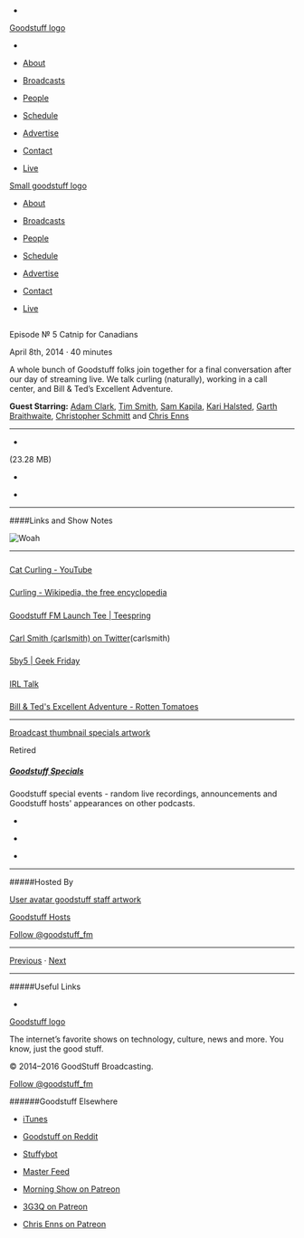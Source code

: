 

-
[Goodstuff logo](http://www.goodstuff.fm/)[](/assets/goodstuff_logo-17c1fe6f378352de5d7345f76152130b.svg)

-


-  [About](/about)

-  [Broadcasts](/broadcasts)

-  [People](/people)

-  [Schedule](/schedule)

-  [Advertise](/advertise)

-  [Contact](/contact)

-  [Live](/live)


[Small goodstuff logo](http://www.goodstuff.fm/)[](/assets/small_goodstuff_logo-bf032e72b9ec41494f4d90905f1ad619.svg)


-  [About](/about)

-  [Broadcasts](/broadcasts)

-  [People](/people)

-  [Schedule](/schedule)

-  [Advertise](/advertise)

-  [Contact](/contact)

-  [Live](/live)


##
Episode № 5
Catnip for Canadians


April 8th, 2014
&middot;
40
minutes


A whole bunch of Goodstuff folks join together for a final conversation after our day of streaming live. We talk curling (naturally), working in a call center, and Bill & Ted&rsquo;s Excellent Adventure.


**Guest Starring:**
[Adam Clark](/people/avclark),  [Tim Smith](/people/ttimsmith),  [Sam Kapila](/people/sam-kapila),  [Kari Halsted](/people/kari-halsted),  [Garth Braithwaite](/people/garthdb),  [Christopher Schmitt](/people/christopher-schmitt) and  [Chris Enns](/people/chris-enns)


------------------------------


-
[](https://goodstuffs3.s3.amazonaws.com/uploads/specials-5.mp3)(23.28 MB)

-
[](http://twitter.com/intent/tweet?text=Goodstuff%20Specials%20%E2%84%96%205%20on%20@goodstuff_fm%20-%20http://goodstuff.fm/specials/5)

-
[](http://www.facebook.com/sharer/sharer.php?u=http://goodstuff.fm/specials/5)


------------------------------


####Links and Show Notes


![Woah](http://media.giphy.com/media/KJHINXxzWX7A4/giphy.gif)


------------------------------


#####
[Cat Curling - YouTube](https://www.youtube.com/watch?v=evNi4_2qHPY)


#####
[Curling - Wikipedia, the free encyclopedia](http://en.wikipedia.org/wiki/Curling)


#####
[Goodstuff FM Launch Tee | Teespring](http://teespring.com/goodstuff_fm)


#####
[Carl Smith (carlsmith) on Twitter](https://twitter.com/carlsmith)(carlsmith)


#####
[5by5 | Geek Friday](http://5by5.tv/geekfriday)


#####
[IRL Talk](http://www.irltalk.com/)


#####
[Bill & Ted's Excellent Adventure - Rotten Tomatoes](http://www.rottentomatoes.com/m/bill_and_teds_excellent_adventure/)


------------------------------


[Broadcast thumbnail specials artwork](/specials)[](https://goodstuffs3.s3.amazonaws.com/uploads/broadcast/image/24/broadcast_thumbnail_specials_artwork.png)

Retired


##### [Goodstuff Specials](/specials)


Goodstuff special events - random live recordings, announcements and Goodstuff hosts' appearances on other podcasts.

-
[](https://itunes.apple.com/us/podcast/goodstuff-specials/id854159948?mt=2)

-
[](/specials/feed)

-
[](mailto:sponsorship+specials@goodstuff.fm?subject=%5BGoodStuff%20FM%5D%20Sponsorship%20Inquiry%20for%20Goodstuff%20Specials)


------------------------------


#####Hosted By


[User avatar goodstuff staff artwork](/people/goodstuff-hosts)[](https://goodstuffs3.s3.amazonaws.com/uploads/user/avatar/38/user_avatar_goodstuff-staff_artwork.png)

[Goodstuff Hosts](/people/goodstuff-hosts)


[Follow @goodstuff_fm](https://twitter.com/goodstuff_fm)


------------------------------


[Previous](/specials/4)
&middot;
[Next](/specials/6)


------------------------------


#####Useful Links

-
[](mailto:contact+specials@goodstuff.fm?subject=%5BGoodstuff%20FM%5D%20Feedback%20for%20Goodstuff%20Specials)


[Goodstuff logo](http://www.goodstuff.fm/)[](/assets/goodstuff_logo-17c1fe6f378352de5d7345f76152130b.svg)


The internet’s favorite shows on technology, culture, news and more. You know, just the good stuff.


&copy; 2014&ndash;2016 GoodStuff Broadcasting.

[Follow @goodstuff_fm](https://twitter.com/goodstufffm)


######Goodstuff Elsewhere

-  [iTunes](https://itunes.apple.com/us/artist/goodstuff-fm/id843385597?mt=2)

-  [Goodstuff on Reddit](https://www.reddit.com/r/Goodstuff_fm/)

-  [Stuffybot](http://stuffybot.goodstuff.fm)

-  [Master Feed](/master/feed)

-  [Morning Show on Patreon](https://www.patreon.com/morningshow)

-  [3G3Q on Patreon](https://www.patreon.com/3g3q)

-  [Chris Enns on Patreon](https://www.patreon.com/ichris)
